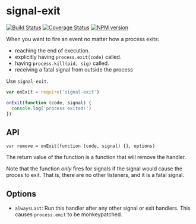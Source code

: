 # signal-exit

[![Build Status](https://travis-ci.org/bcoe/signal-exit.png)](https://travis-ci.org/bcoe/signal-exit)
[![Coverage Status](https://coveralls.io/repos/bcoe/signal-exit/badge.svg?branch=)](https://coveralls.io/r/bcoe/signal-exit?branch=)
[![NPM version](https://img.shields.io/npm/v/signal-exit.svg)](https://www.npmjs.com/package/signal-exit)

When you want to fire an event no matter how a process exits:

* reaching the end of execution.
* explicitly having `process.exit(code)` called.
* having `process.kill(pid, sig)` called.
* receiving a fatal signal from outside the process

Use `signal-exit`.

```js
var onExit = require('signal-exit')

onExit(function (code, signal) {
  console.log('process exited!')
})
```

## API

`var remove = onExit(function (code, signal) {}, options)`

The return value of the function is a function that will remove the
handler.

Note that the function *only* fires for signals if the signal would
cause the proces to exit.  That is, there are no other listeners, and
it is a fatal signal.

## Options

* `alwaysLast`: Run this handler after any other signal or exit
  handlers.  This causes `process.emit` to be monkeypatched.
